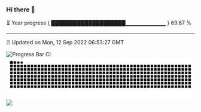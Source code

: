 ### Hi there 👋

⏳ Year progress { ████████████████████▁▁▁▁▁▁▁▁▁▁ } 69.67 %

---

⏰ Updated on Mon, 12 Sep 2022 06:53:27 GMT

![Progress Bar CI](https://github.com/liununu/liununu/workflows/Progress%20Bar%20CI/badge.svg)![](https://raw.githubusercontent.com/L1cardo/L1cardo/main/assets/github-contribution-grid-snake.svg)![](https://raw.githubusercontent.com/seesaws/seesaws/main/assets/github-contribution-grid-snake.svg)
